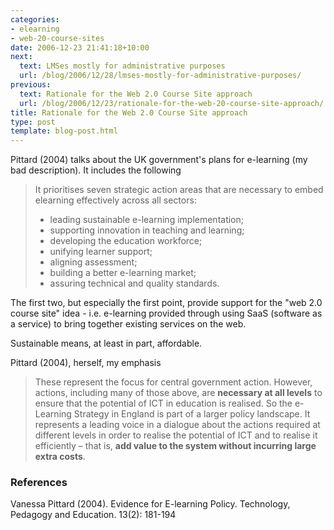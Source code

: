```yaml
---
categories:
- elearning
- web-20-course-sites
date: 2006-12-23 21:41:18+10:00
next:
  text: LMSes mostly for administrative purposes
  url: /blog/2006/12/28/lmses-mostly-for-administrative-purposes/
previous:
  text: Rationale for the Web 2.0 Course Site approach
  url: /blog/2006/12/23/rationale-for-the-web-20-course-site-approach/
title: Rationale for the Web 2.0 Course Site approach
type: post
template: blog-post.html
---
```

Pittard (2004) talks about the UK government's plans for e-learning (my bad description). It includes the following

> It prioritises seven strategic action areas that are necessary to embed elearning effectively across all sectors:
> 
> - leading sustainable e-learning implementation;
> - supporting innovation in teaching and learning;
> - developing the education workforce;
> - unifying learner support;
> - aligning assessment;
> - building a better e-learning market;
> - assuring technical and quality standards.

The first two, but especially the first point, provide support for the "web 2.0 course site" idea - i.e. e-learning provided through using SaaS (software as a service) to bring together existing services on the web.

Sustainable means, at least in part, affordable.

Pittard (2004), herself, my emphasis

> These represent the focus for central government action. However, actions, including many of those above, are **necessary at all levels** to ensure that the potential of ICT in education is realised. So the e-Learning Strategy in England is part of a larger policy landscape. It represents a leading voice in a dialogue about the actions required at different levels in order to realise the potential of ICT and to realise it efficiently – that is, **add value to the system without incurring large extra costs**.

### References

Vanessa Pittard (2004). Evidence for E-learning Policy. Technology, Pedagogy and Education. 13(2): 181-194